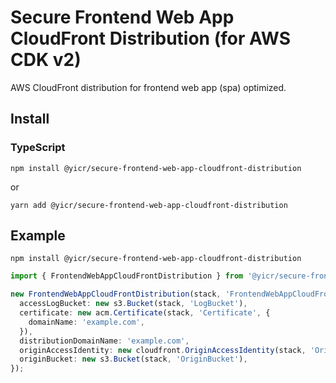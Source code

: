 # Secure Frontend Web App CloudFront Distribution (for AWS CDK v2)

AWS CloudFront distribution for frontend web app (spa) optimized.

## Install

### TypeScript

```shell
npm install @yicr/secure-frontend-web-app-cloudfront-distribution
```
or
```shell
yarn add @yicr/secure-frontend-web-app-cloudfront-distribution
```

## Example

```shell
npm install @yicr/secure-frontend-web-app-cloudfront-distribution
```

```typescript
import { FrontendWebAppCloudFrontDistribution } from '@yicr/secure-frontend-web-app-cloudfront-distribution';

new FrontendWebAppCloudFrontDistribution(stack, 'FrontendWebAppCloudFrontDistribution', {
  accessLogBucket: new s3.Bucket(stack, 'LogBucket'),
  certificate: new acm.Certificate(stack, 'Certificate', {
    domainName: 'example.com',
  }),
  distributionDomainName: 'example.com',
  originAccessIdentity: new cloudfront.OriginAccessIdentity(stack, 'OriginAccessIdentity'),
  originBucket: new s3.Bucket(stack, 'OriginBucket'),
});

```
